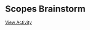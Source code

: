 # Scopes Brainstorm

[View Activity](https://sites.research.google/datacardsplaybook/activities/scopes-brainstorm)
